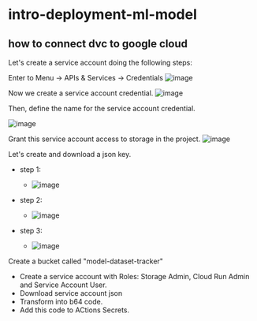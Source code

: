 # intro-deployment-ml-model

## how to connect dvc to google cloud

Let's create a service account doing the following steps:

Enter to Menu -> APIs & Services -> Credentials
![image](https://user-images.githubusercontent.com/18086414/177219392-077c3565-d1cf-49de-8974-6551ed3cab57.png)

Now we create a service account credential.
![image](https://user-images.githubusercontent.com/18086414/177219540-042a2e1f-563c-460f-acdd-1579b5988e67.png)

Then, define the name for the service account credential.

![image](https://user-images.githubusercontent.com/18086414/177219687-f0d391f7-872d-4274-b9c8-aae836fcf683.png)

Grant this service account access to storage in the project.
![image](https://user-images.githubusercontent.com/18086414/177220397-d3d63361-75ad-4381-8c9f-990161768d70.png)

Let's create and download a json key.

- step 1:

  - ![image](https://user-images.githubusercontent.com/18086414/177220527-06e56f78-75b4-47ea-ab76-6e1adedd1960.png)

- step 2:

  - ![image](https://user-images.githubusercontent.com/18086414/177220602-397172ae-5264-4e3d-ad3b-3befd2c6b089.png)

- step 3:
  - ![image](https://user-images.githubusercontent.com/18086414/177220680-bbdd4289-820e-4591-a944-003ad7c7331a.png)

Create a bucket called "model-dataset-tracker"

- Create a service account with Roles: Storage Admin, Cloud Run Admin and Service Account User.
- Download service account json
- Transform into b64 code.
- Add this code to ACtions Secrets.